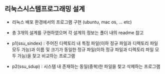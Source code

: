 ## 리눅스시스템프로그래밍 설계

- 리눅스 배포 환경에서의 프로그램 구현 (ubuntu, mac os, ... etc)
- 총 3개의 설계를 구현하였으며 각 설계의 정보는 폴더 내의 readme 참고

- p1(ssu_sindex) : 주어진 디렉토리 내 특정 파일(이하 정규 파일과 디렉토리 파일 모두 가능)과 이름 및 크기가 동일한 정규 파일(이하 정규 파일과 디렉토리 파일 모두 가능)을 찾고 비교하는 프로그램
- p2(ssu_sdup) : 시스템 내 존재하는 동일(중복)한 파일을 찾고 삭제하는 프로그램